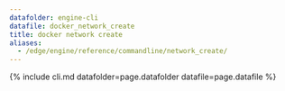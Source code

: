```yaml
---
datafolder: engine-cli
datafile: docker_network_create
title: docker network create
aliases:
  - /edge/engine/reference/commandline/network_create/
---
```

<!--
This page is automatically generated from Docker's source code. If you want to
suggest a change to the text that appears here, open a ticket or pull request
in the source repository on GitHub:

https://github.com/docker/cli
-->
{% include cli.md datafolder=page.datafolder datafile=page.datafile %}
